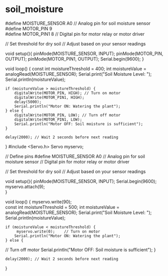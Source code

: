 # soil_moisture
#define MOISTURE_SENSOR A0  // Analog pin for soil moisture sensor
#define MOTOR_PIN 9  
#define MOTOR_PIN1 8        // Digital pin for motor relay or motor driver

// Set threshold for dry soil
 // Adjust based on your sensor readings

void setup(){
    pinMode(MOISTURE_SENSOR, INPUT);
    pinMode(MOTOR_PIN, OUTPUT);
    pinMode(MOTOR_PIN1, OUTPUT);
    Serial.begin(9600);
}

void loop() {
    const int moistureThreshold = 400;
    int moistureValue = analogRead(MOISTURE_SENSOR);
    Serial.print("Soil Moisture Level: ");
    Serial.println(moistureValue);
    
    if (moistureValue > moistureThreshold) {
        digitalWrite(MOTOR_PIN, HIGH); // Turn on motor
        digitalWrite(MOTOR_PIN1, HIGH); 
        delay(5000);
        Serial.println("Motor ON: Watering the plant");
    } else {
        digitalWrite(MOTOR_PIN, LOW); // Turn off motor
        digitalWrite(MOTOR_PIN1, LOW);
        Serial.println("Motor OFF: Soil moisture is sufficient");
    }
    
    delay(2000); // Wait 2 seconds before next reading
}
#include <Servo.h>
Servo myservo; 

// Define pins
#define MOISTURE_SENSOR A0  // Analog pin for soil moisture sensor
      // Digital pin for motor relay or motor driver

// Set threshold for dry soil
 // Adjust based on your sensor readings

void setup(){
    pinMode(MOISTURE_SENSOR, INPUT);
    Serial.begin(9600);
    myservo.attach(9);     
}

void loop() {
   myservo.write(90);   
    const int moistureThreshold = 500;
    int moistureValue = analogRead(MOISTURE_SENSOR);
    Serial.print("Soil Moisture Level: ");
    Serial.println(moistureValue);
    
    if (moistureValue < moistureThreshold) {
         myservo.write(0);    // Turn on motor
        Serial.println("Motor ON: Watering the plant");
    } else {
// Turn off motor
        Serial.println("Motor OFF: Soil moisture is sufficient");
    }
    
    delay(2000); // Wait 2 seconds before next reading
}
